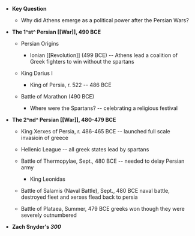 -   **Key Question**

    -   Why did Athens emerge as a political power after the Persian Wars?

-   **The 1^st^ Persian [[War]], 490 BCE**

    -   Persian Origins

        -   Ionian [[Revolution]] (499 BCE) -- Athens lead a coalition of Greek fighters to win without the spartans

    -   King Darius I

        -   King of Persia, r. 522 -- 486 BCE

    -   Battle of Marathon (490 BCE)

        -   Where were the Spartans? -- celebrating a religious festival

-   **The 2^nd^ Persian [[War]], 480-479 BCE**

    -   King Xerxes of Persia, r. 486-465 BCE -- launched full scale invasioin of greece

    -   Hellenic League -- all greek states lead by spartans

    -   Battle of Thermopylae, Sept., 480 BCE -- needed to delay Persian army

        -   King Leonidas

    -   Battle of Salamis (Naval Battle), Sept., 480 BCE naval battle, destroyed fleet and xerxes flead back to persia

    -   Battle of Plataea, Summer, 479 BCE greeks won though they were severely outnumbered

-   **Zach Snyder's *300***
